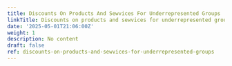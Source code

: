```yaml
---
title: Discounts On Products And Sewvices For Underrepresented Groups
linkTitle: Discounts on products and sewvices for underrepresented groups
date: '2025-05-01T21:06:00Z'
weight: 1
description: No content
draft: false
ref: discounts-on-products-and-sewvices-for-underrepresented-groups
---
```


